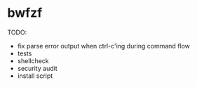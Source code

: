 bwfzf
=====
TODO:
- fix parse error output when ctrl-c'ing during command flow
- tests
- shellcheck
- security audit
- install script
